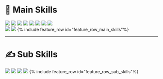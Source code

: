 # 👊 Main Skills

[//]: # (https://img.shields.io/badge/{배지이름}-{css컬러}?style={스타일}&logo={로고}&logoColor={로고컬러})


<img src="https://img.shields.io/badge/Spring Boot-000?style=flat&logo=Spring Boot&logoColor="/> <img src="https://img.shields.io/badge/Java-007396?style=flat&logo=Java&logoColor="/> <img src="https://img.shields.io/badge/JSP-007396?style=flat&logo=JSP&logoColor="/> <img src="https://img.shields.io/badge/Servlet-007396?style=flat&logo=Servlet&logoColor="/> 
<img src="https://img.shields.io/badge/Html5-000?style=flat&logo=Html5&logoColor="/> <img src="https://img.shields.io/badge/CSS3-000?style=flat&logo=CSS3&logoColor="/> <img src="https://img.shields.io/badge/Javascript-000?style=flat&logo=Javascript&logoColor="/> <img src="https://img.shields.io/badge/jQuery-000?style=flat&logo=jQuery&logoColor="/>  
<img src="https://img.shields.io/badge/MySQL-000?style=flat&logo=MySQL&logoColor="/> <img src="https://img.shields.io/badge/MSSQL-000?style=flat&logo=Microsoft SQL Server&logoColor="/>
{% include feature_row id="feature_row_main_skills"%}

---

# ✍ Sub Skills
<img src="https://img.shields.io/badge/C-000?style=flat&logo=C&logoColor="/> <img src="https://img.shields.io/badge/PHP-000?style=flat&logo=PHP&logoColor="/> <img src="https://img.shields.io/badge/ReactNative-000?style=flat&logo=React&logoColor="/> <img src="https://img.shields.io/badge/asp-007396?style=flat&logo=&logoColor="/>
{% include feature_row id="feature_row_sub_skills"%}
